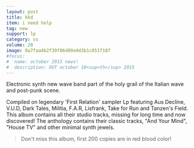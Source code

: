 ```yaml
---
layout: post
title: kkd
item: i need help
tag: new
support: lp
category: ss
volume: 20
image: 8a7faa4b2f39f86d09a9d3b1c851f187
#focus:
#  name: october 2015 news!
#  description: OUT october 10<sup>th</sup> 2015
---
```


Electronic synth new wave band part of the holy grail of the Italian wave and post-punk scene.

Compiled on legendary 'First Relation' sampler Lp featuring Aus Decline, V.U.D, Dark Tales, Militia, F.A.R, Lisfrank, Take for Run and Tanzen's Field.
This album contains all their studio tracks, missing for long time and now discovered! The anthology contains their classic tracks, "And Your Mind", "House TV" and other minimal synth jewels.

> Don't miss this album, first 200 copies are in red blood color!

